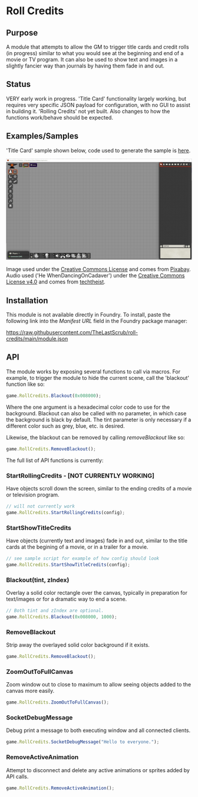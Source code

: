 # Roll Credits

## Purpose

A module that attempts to allow the GM to trigger title cards and credit rolls (in progress) similar to what you would see at the beginning and end of a movie or TV program.  It can also be used to show text and images in a slightly fancier way than journals by having them fade in and out.

## Status

VERY early work in progress.  'Title Card' functionality largely working, but requires very specific JSON payload for configuration, with no GUI to assist in building it.  'Rolling Credits' not yet built.  Also changes to how the functions work/behave should be expected.

## Examples/Samples

'Title Card' sample shown below, code used to generate the sample is [here](./scripts/samples/title.js).

![Fade_In_Title_Demo](./documentation/img/fade_in_title_demo.gif)

Image used under the [Creative Commons License](https://creativecommons.org/publicdomain/zero/1.0/deed.en) and comes from [Pixabay](https://pixabay.com/).
Audio used ('He WhenDancingOnCadaver') under the [Creative Commons License v4.0](https://creativecommons.org/licenses/by/4.0/legalcode) and comes from [techtheist](https://freemusicarchive.org/music/techtheist/fma2021-part-2/hewhendancingoncadaver).

## Installation

This module is not available directly in Foundry.  To install, paste the following link into the _Manifest URL_ field in the Foundry package manager:

https://raw.githubusercontent.com/TheLastScrub/roll-credits/main/module.json

## API

The module works by exposing several functions to call via macros.  For example, to trigger the module to hide the current scene, call the 'blackout' function like so:

```js
game.RollCredits.Blackout(0x008000);
```

Where the one argument is a hexadecimal color code to use for the background.  Blackout can also be called with no parameter, in which case the background is black by default.  The tint parameter is only necessary if a different color such as grey, blue, etc. is desired.

Likewise, the blackout can be removed by calling _removeBlackout_ like so:


```js
game.RollCredits.RemoveBlackout();
```

The full list of API functions is currently:


### StartRollingCredits - [NOT CURRENTLY WORKING]

Have objects scroll down the screen, similar to the ending credits of a movie or television program.

```js
// will not currently work
game.RollCredits.StartRollingCredits(config);
```
### StartShowTitleCredits 

Have objects (currently text and images) fade in and out, similar to the title cards at the begining of a movie, or in a trailer for a movie.

```js
// see sample script for example of how config should look
game.RollCredits.StartShowTitleCredits(config);
```

### Blackout(tint, zIndex) 

Overlay a solid color rectangle over the canvas, typically in preparation for text/images or for a dramatic way to end a scene.

```js
// Both tint and zIndex are optional.
game.RollCredits.Blackout(0x008000, 1000);
```

### RemoveBlackout 

Strip away the overlayed solid color background if it exists.

```js
game.RollCredits.RemoveBlackout();
```

### ZoomOutToFullCanvas 

Zoom window out to close to maximum to allow seeing objects added to the canvas more easily.

```js
game.RollCredits.ZoomOutToFullCanvas();
```

### SocketDebugMessage 

Debug print a message to both executing window and all connected clients.

```js
game.RollCredits.SocketDebugMessage("Hello to everyone.");
```

### RemoveActiveAnimation

 Attempt to disconnect and delete any active animations or sprites added by API calls.

 ```js
game.RollCredits.RemoveActiveAnimation();
```